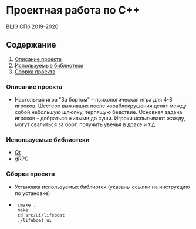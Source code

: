 # Проектная работа по C++
ВШЭ СПб 2019-2020

## Содержание
1. [Описание проекта](#описание)
2. [Используемые библиотеки](#используемые-библиотеки)
3. [Сборка проекта](#сборка-проекта)


### Описание проекта

-    Настольная игра "За бортом" – психологическая игра для 4-8 игроков. Шестеро выживших после кораблекрушения делят между собой небольшую шлюпку, терпящую бедствие. Основная задача игроков – добраться живыми до суши. Игроки испытывают жажду, могут свалиться за борт, получить увечья в драке и т.д.

### Используемые библиотеки

* [Qt](https://doc.qt.io/qt-5/gettingstarted.html)
* [gRPC](https://grpc.io/docs/quickstart/)

### Сборка проекта

* Установка используемых библиотек (указаны ссылки на инструкцию по установке)
* ```
   cmake .
   make
   cd src/ui/lifeboat
   ./lifeboat_ui
   ```
   
